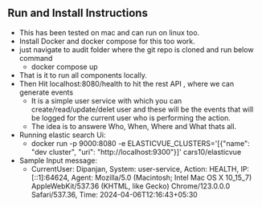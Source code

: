 ## Run and Install Instructions
- This has been tested on mac and can run on linux too.
- Install Docker and docker compose for this too work.
- just navigate to audit folder where the git repo is cloned and run below command
  - docker compose up
- That is it to run all components locally.
- Then Hit localhost:8080/health to hit the rest API , where we can generate events 
  - It is a simple user service with which you can create/read/update/delet user and these will be the events that will be logged for the current user who is performing the action.
  - The idea is to answere Who, When, Where and What thats all.
- Running elastic search Ui:
  - docker run -p 9000:8080 -e ELASTICVUE_CLUSTERS='[{"name": "dev cluster", "uri": "http://localhost:9300"}]' cars10/elasticvue
- Sample Input message:
  - CurrentUser: Dipanjan, System: user-service, Action: HEALTH, IP: [::1]:64624, Agent: Mozilla/5.0 (Macintosh; Intel Mac OS X 10_15_7) AppleWebKit/537.36 (KHTML, like Gecko) Chrome/123.0.0.0 Safari/537.36, Time: 2024-04-06T12:16:43+05:30